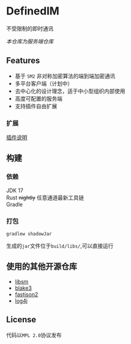 # DefinedIM

不受限制的即时通讯

*本仓库为服务端仓库*

## Features
+ 基于 `SM2` 非对称加密算法的端到端加密通讯
+ 多平台客户端（计划中）
+ 去中心化的设计理念，适于中小型组织内部使用
+ 高度可配置的服务端
+ 支持插件自由扩展

### 扩展
[插件说明](docs/plugin.md)

## 构建

### 依赖

JDK 17  
Rust ~~nightly~~ 任意通道最新工具链  
Gradle

### 打包
```
gradlew shadowJar
```
生成的`jar`文件位于`build/libs/`,可以直接运行

## 使用的其他开源仓库
- [libsm](https://kgithub.com/citahub/libsm/)
- [blake3](https://github.com/blake3-team/blake3)
- [fastjson2](https://github.com/alibaba/fastjson2)
- [log4j](https://github.com/apache/logging-log4j2)

## License
代码以`MPL 2.0`协议发布
